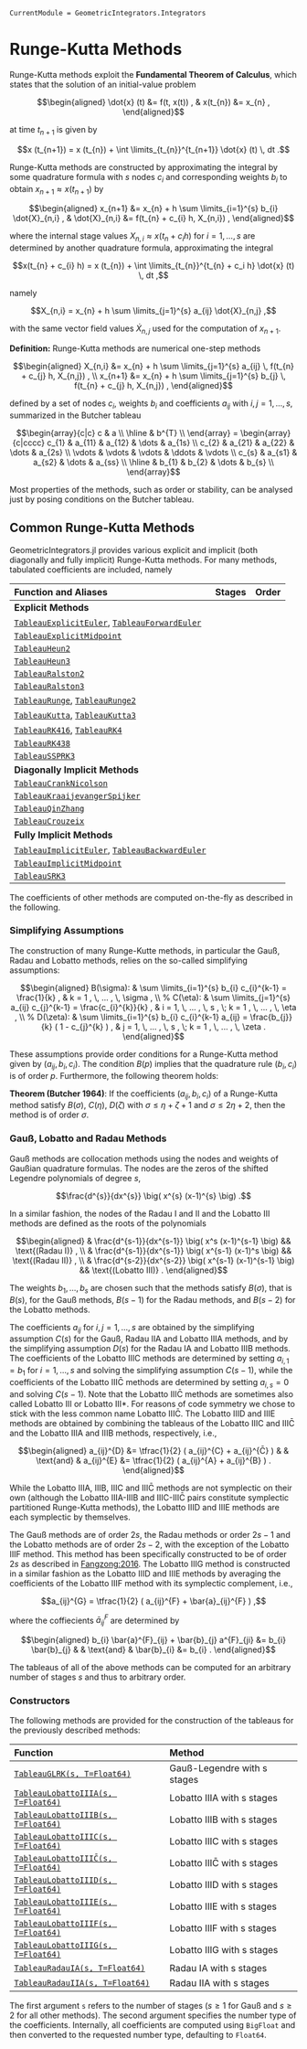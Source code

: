 ```@meta
CurrentModule = GeometricIntegrators.Integrators
```

# Runge-Kutta Methods

Runge-Kutta methods exploit the **Fundamental Theorem of Calculus**, which states that the solution of an initial-value problem
```math
\begin{aligned}
\dot{x} (t) &= f(t, x(t)) , &
x(t_{n}) &= x_{n} ,
\end{aligned}
```
at time $t_{n+1}$ is given by
```math
x (t_{n+1}) = x (t_{n}) + \int \limits_{t_{n}}^{t_{n+1}} \dot{x} (t) \, dt .
```

Runge-Kutta methods are constructed by approximating the integral by some quadrature formula with $s$ nodes $c_{i}$ and corresponding weights $b_{i}$ to obtain $x_{n+1} \approx x (t_{n+1})$ by
```math
\begin{aligned}
x_{n+1} &= x_{n} + h \sum \limits_{i=1}^{s} b_{i} \dot{X}_{n,i} , &
\dot{X}_{n,i} &= f(t_{n} + c_{i} h, X_{n,i}) ,
\end{aligned}
```
where the internal stage values $X_{n,i} \approx x(t_{n} + c_{i} h)$ for $i = 1, ..., s$ are determined by another quadrature formula, approximating the integral
```math
x(t_{n} + c_{i} h) = x (t_{n}) + \int \limits_{t_{n}}^{t_{n} + c_i h} \dot{x} (t) \, dt ,
```
namely
```math
X_{n,i} = x_{n} + h \sum \limits_{j=1}^{s} a_{ij} \dot{X}_{n,j} ,
```
with the same vector field values $\dot{X}_{n,j}$ used for the computation of $x_{n+1}$.

**Definition:** Runge-Kutta methods are numerical one-step methods
```math
\begin{aligned}
X_{n,i} &= x_{n} + h \sum \limits_{j=1}^{s} a_{ij} \, f(t_{n} + c_{j} h, X_{n,j}) , \\
x_{n+1} &= x_{n} + h \sum \limits_{j=1}^{s} b_{j}  \, f(t_{n} + c_{j} h, X_{n,j}) ,
\end{aligned}
```
defined by a set of nodes $c_i$, weights $b_i$ and coefficients $a_{ij}$ with $i,j = 1, ..., s$, summarized in the Butcher tableau
```math
\begin{array}{c|c}
c & a     \\
\hline
  & b^{T} \\
\end{array}
=
\begin{array}{c|cccc}
c_{1}  & a_{11} & a_{12} & \dots & a_{1s} \\
c_{2}  & a_{21} & a_{22} & \dots & a_{2s} \\
\vdots & \vdots & \vdots & \ddots & \vdots \\
c_{s}  & a_{s1} & a_{s2} & \dots & a_{ss} \\
\hline
       & b_{1}  & b_{2}  & \dots & b_{s}  \\
\end{array}
```

Most properties of the methods, such as order or stability, can be analysed just by posing conditions on the Butcher tableau.


## Common Runge-Kutta Methods

GeometricIntegrators.jl provides various explicit and implicit (both diagonally and fully implicit) Runge-Kutta methods.
For many methods, tabulated coefficients are included, namely


| Function and Aliases                                           | Stages | Order |
|:---------------------------------------------------------------|:-------|:------|
| **Explicit Methods**                                           |        |       |
| [`TableauExplicitEuler`](@ref), [`TableauForwardEuler`](@ref)  |        |       |
| [`TableauExplicitMidpoint`](@ref)                              |        |       |
| [`TableauHeun2`](@ref)                                         |        |       |
| [`TableauHeun3`](@ref)                                         |        |       |
| [`TableauRalston2`](@ref)                                      |        |       |
| [`TableauRalston3`](@ref)                                      |        |       |
| [`TableauRunge`](@ref), [`TableauRunge2`](@ref)                |        |       |
| [`TableauKutta`](@ref), [`TableauKutta3`](@ref)                |        |       |
| [`TableauRK416`](@ref), [`TableauRK4`](@ref)                   |        |       |
| [`TableauRK438`](@ref)                                         |        |       |
| [`TableauSSPRK3`](@ref)                                        |        |       |
| **Diagonally Implicit Methods**                                |        |       |
| [`TableauCrankNicolson`](@ref)                                 |        |       |
| [`TableauKraaijevangerSpijker`](@ref)                          |        |       |
| [`TableauQinZhang`](@ref)                                      |        |       |
| [`TableauCrouzeix`](@ref)                                      |        |       |
| **Fully Implicit Methods**                                     |        |       |
| [`TableauImplicitEuler`](@ref), [`TableauBackwardEuler`](@ref) |        |       |
| [`TableauImplicitMidpoint`](@ref)                              |        |       |
| [`TableauSRK3`](@ref)                                          |        |       |

The coefficients of other methods are computed on-the-fly as described in the following.


### Simplifying Assumptions

The construction of many Runge-Kutte methods, in particular the Gauß, Radau and Lobatto methods, relies on the so-called simplifying assumptions:
```math
\begin{aligned}
B(\sigma): & \sum \limits_{i=1}^{s} b_{i} c_{i}^{k-1} = \frac{1}{k} , &
k = 1 , \, ... , \, \sigma , \\
%
C(\eta): & \sum \limits_{j=1}^{s} a_{ij} c_{j}^{k-1} = \frac{c_{i}^{k}}{k} , &
i = 1, \, ... , \, s , \; k = 1 , \, ... , \, \eta , \\
%
D(\zeta): & \sum \limits_{i=1}^{s} b_{i} c_{i}^{k-1} a_{ij} = \frac{b_{j}}{k} ( 1 - c_{j}^{k} ) , &
j = 1, \, ... , \, s , \; k = 1 , \, ... , \, \zeta .
\end{aligned}
```

These assumptions provide order conditions for a Runge-Kutta method given by $(a_{ij}, b_{i}, c_{i})$.
The condition $B(p)$ implies that the quadrature rule $(b_{i}, c_{i})$ is of order $p$.
Furthermore, the following theorem holds:

**Theorem (Butcher 1964)**: If the coefficients $(a_{ij}, b_{i}, c_{i})$ of a Runge-Kutta method satisfy $B(\sigma)$, $C(\eta)$, $D(\zeta)$ with $\sigma \le \eta + \zeta + 1$ and $\sigma \le 2 \eta + 2$, then the method is of order $\sigma$.


### Gauß, Lobatto and Radau Methods

Gauß methods are collocation methods using the nodes and weights of Gaußian quadrature formulas.
The nodes are the zeros of the shifted Legendre polynomials of degree $s$,
```math
\frac{d^{s}}{dx^{s}} \big( x^{s} (x-1)^{s} \big) .
```
In a similar fashion, the nodes of the Radau I and II and the Lobatto III methods are defined as the roots of the polynomials
```math
\begin{aligned}
& \frac{d^{s-1}}{dx^{s-1}} \big( x^s (x-1)^{s-1} \big)     && \text{(Radau I)} , \\
& \frac{d^{s-1}}{dx^{s-1}} \big( x^{s-1} (x-1)^s \big)     && \text{(Radau II)} , \\
& \frac{d^{s-2}}{dx^{s-2}} \big( x^{s-1} (x-1)^{s-1} \big) && \text{(Lobatto III)} .
\end{aligned}
```

The weights $b_{1}, ..., b_{s}$ are chosen such that the methods satisfy $B(\sigma)$, that is $B(s)$, for the Gauß methods, $B(s-1)$ for the Radau methods, and $B(s-2)$ for the Lobatto methods.

The coefficients $a_{ij}$ for $i,j = 1, ..., s$ are obtained by the simplifying assumption $C(s)$ for the Gauß, Radau IIA and Lobatto IIIA methods, and by the simplifying assumption $D(s)$ for the Radau IA and Lobatto IIIB methods.
The coefficients of the Lobatto IIIC methods are determined by setting $a_{i,1} = b_1$ for $i = 1, ..., s$ and solving the simplifying assumption $C(s-1)$, while the coefficients of the Lobatto IIIC̄ methods are determined by setting $a_{i,s} = 0$ and solving $C(s-1)$. Note that the Lobatto IIIC̄ methods are sometimes also called Lobatto III or Lobatto III*. For reasons of code symmetry we chose to stick with the less common name Lobatto IIIC̄.
The Lobatto IIID and IIIE methods are obtained by combining the tableaus of the Lobatto IIIC and IIIC̄ and the Lobatto IIIA and IIIB methods, respectively, i.e., 
```math
\begin{aligned}
a_{ij}^{D} &= \tfrac{1}{2} ( a_{ij}^{C} + a_{ij}^{C̄} ) &
& \text{and} &
a_{ij}^{E} &= \tfrac{1}{2} ( a_{ij}^{A} + a_{ij}^{B} ) .
\end{aligned}
```
While the Lobatto IIIA, IIIB, IIIC and IIIC̄ methods are not symplectic on their own (although the Lobatto IIIA-IIIB and IIIC-IIIC̄ pairs constitute symplectic partitioned Runge-Kutta methods), the Lobatto IIID and IIIE methods are each symplectic by themselves.

The Gauß methods are of order $2s$, the Radau methods or order $2s-1$ and the Lobatto methods are of order $2s-2$, with the exception of the Lobatto IIIF method. This method has been specifically constructed to be of order $2s$ as described in [Fangzong:2016](@cite).
The Lobatto IIIG method is constructed in a similar fashion as the Lobatto IIID and IIIE methods by averaging the coefficients of the Lobatto IIIF method with its symplectic complement, i.e.,
```math
a_{ij}^{G} = \tfrac{1}{2} ( a_{ij}^{F} + \bar{a}_{ij}^{F} ) ,
```
where the coffiecients $\bar{a}_{ij}^{F}$ are determined by
```math
\begin{aligned}
b_{i} \bar{a}^{F}_{ij} + \bar{b}_{j} a^{F}_{ji} &= b_{i} \bar{b}_{j}  &
& \text{and} &
\bar{b}_{i} &= b_{i} .
\end{aligned}
```
The tableaus of all of the above methods can be computed for an arbitrary number of stages $s$ and thus to arbitrary order.


### Constructors

The following methods are provided for the construction of the tableaus for the previously described methods:

| Function                                    | Method                      |
|:--------------------------------------------|:----------------------------|
| [`TableauGLRK(s, T=Float64)`](@ref)         | Gauß-Legendre with s stages |
| [`TableauLobattoIIIA(s, T=Float64)`](@ref)  | Lobatto IIIA with s stages  |
| [`TableauLobattoIIIB(s, T=Float64)`](@ref)  | Lobatto IIIB with s stages  |
| [`TableauLobattoIIIC(s, T=Float64)`](@ref)  | Lobatto IIIC with s stages  |
| [`TableauLobattoIIIC̄(s, T=Float64)`](@ref)  | Lobatto IIIC̄ with s stages  |
| [`TableauLobattoIIID(s, T=Float64)`](@ref)  | Lobatto IIID with s stages  |
| [`TableauLobattoIIIE(s, T=Float64)`](@ref)  | Lobatto IIIE with s stages  |
| [`TableauLobattoIIIF(s, T=Float64)`](@ref)  | Lobatto IIIF with s stages  |
| [`TableauLobattoIIIG(s, T=Float64)`](@ref)  | Lobatto IIIG with s stages  |
| [`TableauRadauIA(s, T=Float64)`](@ref)      | Radau IA with s stages      |
| [`TableauRadauIIA(s, T=Float64)`](@ref)     | Radau IIA with s stages     |

The first argument `s` refers to the number of stages ($s \ge 1$ for Gauß and $s \ge 2$ for all other methods).
The second argument specifies the number type of the coefficients. Internally, all coefficients are computed using `BigFloat` and then converted to the requested number type, defaulting to `Float64`.
